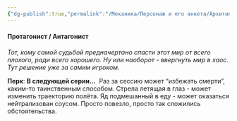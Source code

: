 ```yaml
---
{"dg-publish":true,"permalink":"/Механика/Персонаж и его анкета/Архитипы персонжей/Подробнее/Протагонист/","noteIcon":"","created":"2025-08-21T13:47:39.271+03:00","updated":"2025-07-29T00:21:07.324+03:00"}
---
```


#### Протагонист / Антагонист
*Тот, кому самой судьбой предначертано спасти этот мир от всего плохого, ради всего хорошего. Ну или наоборот - ввергнуть мир в хаос. Тут решение уже за самим игроком.* 

**Перк**: **В следующей серии…** 
Раз за сессию может “избежать смерти”, каким-то таинственным способом. Стрела летящая в глаз - может изменить траекторию полёта. Яд подмешанный в еду - может оказаться нейтрализован соусом. Просто повезло, просто так сложились обстоятельства.